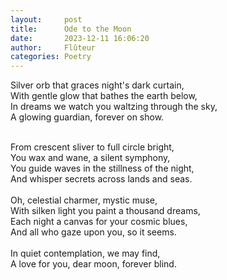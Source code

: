 ```yaml
---
layout:     post
title:      Ode to the Moon
date:       2023-12-11 16:06:20 
author:     Flûteur
categories: Poetry
---
```

Silver orb that graces night's dark curtain,
<br>
With gentle glow that bathes the earth below,
<br>
In dreams we watch you waltzing through the sky,
<br>
A glowing guardian, forever on show.
<br>

<br>
From crescent sliver to full circle bright,
<br>
You wax and wane, a silent symphony,
<br>
You guide waves in the stillness of the night,
<br>
And whisper secrets across lands and seas.
<br>

<br>
Oh, celestial charmer, mystic muse,
<br>
With silken light you paint a thousand dreams,
<br>
Each night a canvas for your cosmic blues,
<br>
And all who gaze upon you, so it seems.
<br>

<br>
In quiet contemplation, we may find,
<br>
A love for you, dear moon, forever blind.